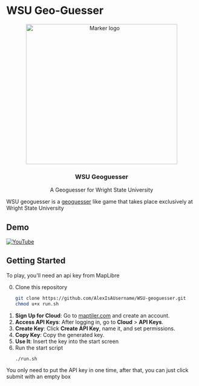 # WSU Geo-Guesser

<p align="center">
  <a href="https://github.com/AlexIsAUsername/WSU-geoguesser">
    <img src="https://cdn1.iconfinder.com/data/icons/social-messaging-ui-color/254000/66-512.png" alt="Marker logo" width="400" height="370">
  </a>
</p>

<h3 align="center"><strong>WSU Geoguesser</strong></h3>

<p align="center">
  A Geoguesser for Wright State University
  <br>
</p>


WSU geoguesser is a [geoguesser](https://www.geoguessr.com/) like game that takes place exclusively at Wright State University

## Demo
[![YouTube](https://upload.wikimedia.org/wikipedia/commons/e/ef/Youtube_logo.png)](https://youtu.be/0WogktK6i_I)


## Getting Started

To play, you'll need an api key from MapLibre

0. Clone this repository
    ```bash
    git clone https://github.com/AlexIsAUsername/WSU-geoguesser.git
    chmod u+x run.sh
    ```
1. **Sign Up for Cloud**: Go to [maptiler.com](https://www.maptiler.com) and create an account.
2. **Access API Keys**: After logging in, go to **Cloud** > **API Keys**.
3. **Create Key**: Click **Create API Key**, name it, and set permissions.
4. **Copy Key**: Copy the generated key.
5. **Use It**: Insert the key into the start screen
5. Run the start script
    ```bash
    ./run.sh
    ```

You only need to put the API key in one time, after that, you can just click submit with an empty box


